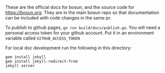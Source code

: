 These are the official docs for bosun, and the source code for https://bosun.org. They are in the main bosun repo so that documentation can be included with code changes in the same pr.

To publish to github pages, `go run build/docs/publish.go`. You will need a personal access token for your github account. Put it in an environment variable called `GITHUB_ACCESS_TOKEN`

For local doc development run the following in this directory:

```
gem install jekyll
gem install jekyll-redirect-from
jekyll server
```

